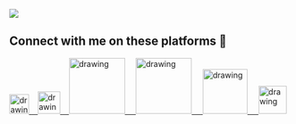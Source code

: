 ![](https://github.com/naiborhujosua/naiborhujosua/blob/master/GaussianProcessPosteriorPredictive_ManimCE_v0.9.0.gif)
## Connect with me on these platforms 👋

<a href="https://medium.com/@naiborhujosua"><img src="https://res.cloudinary.com/importdata/image/upload/v1595012354/medium_mono_hoz0z5.png" alt="drawing" width="35"/>&nbsp;&nbsp;&nbsp;&nbsp;<a href="https://twitter.com/naiborhu_josua"><img src="https://res.cloudinary.com/importdata/image/upload/v1595012924/Twitter_Logo_Blue_gbtagu.png" alt="drawing" width="40"/>&nbsp;&nbsp;&nbsp;&nbsp;<a href="https://www.linkedin.com/in/josuanaiborhu/"><img src="https://res.cloudinary.com/importdata/image/upload/v1595012354/linkedin_t9qiwy.png" alt="drawing" width="100"/> &nbsp;&nbsp;&nbsp;&nbsp;<a href="https://www.kaggle.com/naiborhujosua"><img src="https://res.cloudinary.com/importdata/image/upload/v1595012924/kaggle_ksaktb.png" alt="drawing" width="100"/>&nbsp;&nbsp;&nbsp;&nbsp;<a href="https://www.freecodecamp.org/news/author/naiborhu_josua/">
<img src="https://user-images.githubusercontent.com/13548560/196832514-13d11f55-ca62-46ea-975d-a607e62e2acb.png" alt="drawing" width="80"/>
&nbsp;&nbsp;&nbsp;&nbsp;<a href="https://tournament.crunchdao.com/profile"><img src="https://user-images.githubusercontent.com/13548560/198862859-5d682436-61b0-47f2-87a4-3b39d96df7e2.jpeg" alt="drawing" width="50"/>
 




